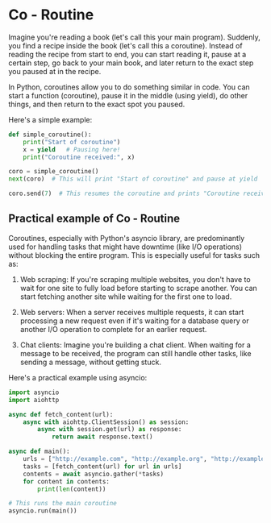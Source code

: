 # Co - Routine
Imagine you're reading a book (let's call this your main program). Suddenly, you find a recipe inside the book (let's call this a coroutine). Instead of reading the recipe from start to end, you can start reading it, pause at a certain step, go back to your main book, and later return to the exact step you paused at in the recipe.

In Python, coroutines allow you to do something similar in code. You can start a function (coroutine), pause it in the middle (using yield), do other things, and then return to the exact spot you paused.

Here's a simple example:

```python
def simple_coroutine():
    print("Start of coroutine")
    x = yield   # Pausing here!
    print("Coroutine received:", x)

coro = simple_coroutine()
next(coro)  # This will print "Start of coroutine" and pause at yield

coro.send(7)  # This resumes the coroutine and prints "Coroutine received: 7"
```

## Practical example of Co - Routine
Coroutines, especially with Python's asyncio library, are predominantly used for handling tasks that might have downtime (like I/O operations) without blocking the entire program. This is especially useful for tasks such as:

1. Web scraping: If you're scraping multiple websites, you don't have to wait for one site to fully load before starting to scrape another. You can start fetching another site while waiting for the first one to load.

2. Web servers: When a server receives multiple requests, it can start processing a new request even if it's waiting for a database query or another I/O operation to complete for an earlier request.

3. Chat clients: Imagine you're building a chat client. When waiting for a message to be received, the program can still handle other tasks, like sending a message, without getting stuck.

Here's a practical example using asyncio:

```python
import asyncio
import aiohttp

async def fetch_content(url):
    async with aiohttp.ClientSession() as session:
        async with session.get(url) as response:
            return await response.text()

async def main():
    urls = ["http://example.com", "http://example.org", "http://example.net"]
    tasks = [fetch_content(url) for url in urls]
    contents = await asyncio.gather(*tasks)
    for content in contents:
        print(len(content))

# This runs the main coroutine
asyncio.run(main())
```